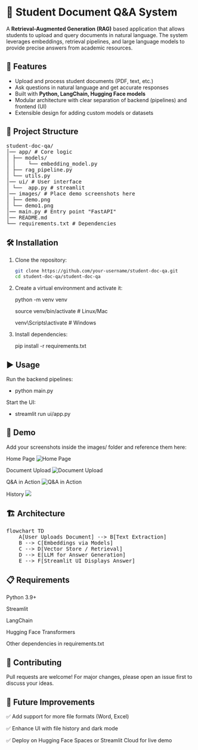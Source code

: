 # 📘 Student Document Q&A System

A **Retrieval-Augmented Generation (RAG)** based application that allows students to upload and query documents in natural language. The system leverages embeddings, retrieval pipelines, and large language models to provide precise answers from academic resources.  

## 🚀 Features
- Upload and process student documents (PDF, text, etc.)
- Ask questions in natural language and get accurate responses
- Built with **Python, LangChain, Hugging Face models**
- Modular architecture with clear separation of backend (pipelines) and frontend (UI)
- Extensible design for adding custom models or datasets

## 📂 Project Structure
<pre>
student-doc-qa/
│── app/ # Core logic
│ ├── models/
│ │    └── embedding_model.py
│ ├── rag_pipeline.py
│ └── utils.py
│── ui/ # User interface
│ └──  app.py # streamlit
│── images/ # Place demo screenshots here
│ ├── demo.png
│ └── demo1.png
│── main.py # Entry point "FastAPI"
│── README.md
└── requirements.txt # Dependencies
</pre>


## 🛠️ Installation
1. Clone the repository:
   ```bash
   git clone https://github.com/your-username/student-doc-qa.git
   cd student-doc-qa/student-doc-qa

2. Create a virtual environment and activate it:

    python -m venv venv

    source venv/bin/activate   # Linux/Mac

    venv\Scripts\activate      # Windows

3. Install dependencies:

   pip install -r requirements.txt

## ▶️ Usage
Run the backend pipelines:
- python main.py

Start the UI:
- streamlit run ui/app.py

## 📸 Demo
Add your screenshots inside the images/ folder and reference them here:

Home Page
![Home Page](images/home.png)

Document Upload
![Document Upload](images/upload.png)

Q&A in Action
![Q&A in Action](images/question.png)

History
![](images/questions.png)

## 🏗️ Architecture
<pre>
flowchart TD
    A[User Uploads Document] --> B[Text Extraction]
    B --> C[Embeddings via Models]
    C --> D[Vector Store / Retrieval]
    D --> E[LLM for Answer Generation]
    E --> F[Streamlit UI Displays Answer]
</pre>

## 📋 Requirements

Python 3.9+

Streamlit

LangChain

Hugging Face Transformers

Other dependencies in requirements.txt

## 🤝 Contributing

Pull requests are welcome! For major changes, please open an issue first to discuss your ideas.

## 🔮 Future Improvements

✅ Add support for more file formats (Word, Excel)

✅ Enhance UI with file history and dark mode

✅ Deploy on Hugging Face Spaces or Streamlit Cloud for live demo
